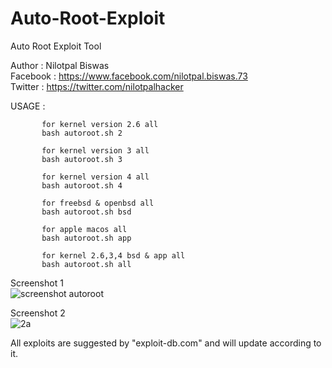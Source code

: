 # Auto-Root-Exploit
Auto Root Exploit Tool

Author : Nilotpal Biswas<br />
Facebook : https://www.facebook.com/nilotpal.biswas.73<br />
Twitter : https://twitter.com/nilotpalhacker<br />

USAGE    :

           for kernel version 2.6 all
           bash autoroot.sh 2

           for kernel version 3 all
           bash autoroot.sh 3

           for kernel version 4 all
           bash autoroot.sh 4

           for freebsd & openbsd all
           bash autoroot.sh bsd

           for apple macos all
           bash autoroot.sh app

           for kernel 2.6,3,4 bsd & app all
           bash autoroot.sh all

Screenshot 1<br />
![screenshot autoroot](https://user-images.githubusercontent.com/19248178/42459687-d38e77a4-83b9-11e8-86e2-3fc0408eeb3b.png)

Screenshot 2<br />
![2a](https://user-images.githubusercontent.com/19248178/42459741-f2183386-83b9-11e8-8f92-bf786f6ec6ee.png)

All exploits are suggested by "exploit-db.com" and will update according to it.
